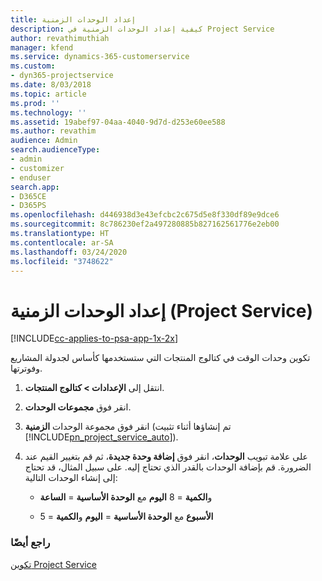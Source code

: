 ```yaml
---
title: إعداد الوحدات الزمنية
description: كيفية إعداد الوحدات الزمنية في Project Service
author: revathimuthiah
manager: kfend
ms.service: dynamics-365-customerservice
ms.custom:
- dyn365-projectservice
ms.date: 8/03/2018
ms.topic: article
ms.prod: ''
ms.technology: ''
ms.assetid: 19abef97-04aa-4040-9d7d-d253e60ee588
ms.author: revathim
audience: Admin
search.audienceType:
- admin
- customizer
- enduser
search.app:
- D365CE
- D365PS
ms.openlocfilehash: d446938d3e43efcbc2c675d5e8f330df89e9dce6
ms.sourcegitcommit: 8c786230ef2a497280885b827162561776e2eb00
ms.translationtype: HT
ms.contentlocale: ar-SA
ms.lasthandoff: 03/24/2020
ms.locfileid: "3748622"
---
```

# <a name="set-up-time-units-project-service"></a>إعداد الوحدات الزمنية (Project Service)

[!INCLUDE[cc-applies-to-psa-app-1x-2x](../includes/cc-applies-to-psa-app-1x-2x.md)]

تكوين وحدات الوقت في كتالوج المنتجات التي ستستخدمها كأساس لجدولة المشاريع وفوترتها.  
  
1. انتقل إلى **الإعدادات > كتالوج المنتجات**.  
  
2. انقر فوق **مجموعات الوحدات**.  
  
3. انقر فوق مجموعة الوحدات **الزمنية** (تم إنشاؤها أثناء تثبيت [!INCLUDE[pn_project_service_auto](../includes/pn-project-service-auto.md)]).  
  
4. على علامة تبويب **الوحدات**، انقر فوق **إضافة وحدة جديدة**، ثم قم بتغيير القيم عند الضرورة. قم بإضافة الوحدات بالقدر الذي تحتاج إليه. على سبيل المثال، قد تحتاج إلى إنشاء الوحدات التالية:  
  
   - **اليوم** مع **الوحدة الأساسية** = **الساعة‏‎** و**الكمية** = 8  
  
   - **الأسبوع** مع **الوحدة الأساسية** = **اليوم** و**الكمية** = 5  
  
### <a name="see-also"></a>راجع أيضًا  
 [تكوين Project Service](../project-service/configure.md)
